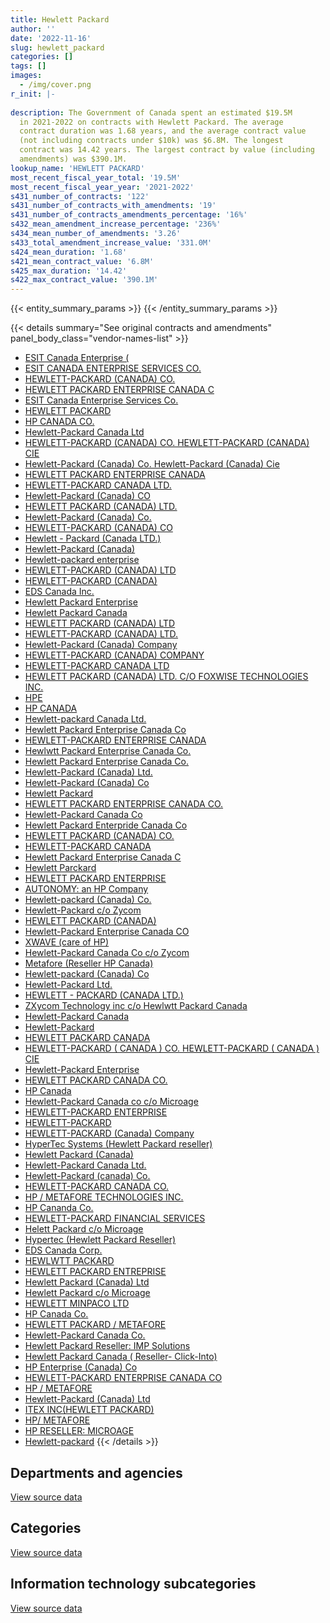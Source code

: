 ```yaml
---
title: Hewlett Packard
author: ''
date: '2022-11-16'
slug: hewlett_packard
categories: []
tags: []
images:
  - /img/cover.png
r_init: |-
  
description: The Government of Canada spent an estimated $19.5M
  in 2021-2022 on contracts with Hewlett Packard. The average
  contract duration was 1.68 years, and the average contract value
  (not including contracts under $10k) was $6.8M. The longest
  contract was 14.42 years. The largest contract by value (including
  amendments) was $390.1M.
lookup_name: 'HEWLETT PACKARD'
most_recent_fiscal_year_total: '19.5M'
most_recent_fiscal_year_year: '2021-2022'
s431_number_of_contracts: '122'
s431_number_of_contracts_with_amendments: '19'
s431_number_of_contracts_amendments_percentage: '16%'
s432_mean_amendment_increase_percentage: '236%'
s434_mean_number_of_amendments: '3.26'
s433_total_amendment_increase_value: '331.0M'
s424_mean_duration: '1.68'
s421_mean_contract_value: '6.8M'
s425_max_duration: '14.42'
s422_max_contract_value: '390.1M'
---
```


<script src="/rmarkdown-libs/htmlwidgets/htmlwidgets.js"></script>
<link href="/rmarkdown-libs/datatables-css/datatables-crosstalk.css" rel="stylesheet" />
<script src="/rmarkdown-libs/datatables-binding/datatables.js"></script>
<script src="/rmarkdown-libs/jquery/jquery-3.6.0.min.js"></script>
<link href="/rmarkdown-libs/dt-core-bootstrap/css/dataTables.bootstrap.min.css" rel="stylesheet" />
<link href="/rmarkdown-libs/dt-core-bootstrap/css/dataTables.bootstrap.extra.css" rel="stylesheet" />
<script src="/rmarkdown-libs/dt-core-bootstrap/js/jquery.dataTables.min.js"></script>
<script src="/rmarkdown-libs/dt-core-bootstrap/js/dataTables.bootstrap.min.js"></script>
<link href="/rmarkdown-libs/crosstalk/css/crosstalk.min.css" rel="stylesheet" />
<script src="/rmarkdown-libs/crosstalk/js/crosstalk.min.js"></script>
<script src="/rmarkdown-libs/htmlwidgets/htmlwidgets.js"></script>
<link href="/rmarkdown-libs/datatables-css/datatables-crosstalk.css" rel="stylesheet" />
<script src="/rmarkdown-libs/datatables-binding/datatables.js"></script>
<script src="/rmarkdown-libs/jquery/jquery-3.6.0.min.js"></script>
<link href="/rmarkdown-libs/dt-core-bootstrap/css/dataTables.bootstrap.min.css" rel="stylesheet" />
<link href="/rmarkdown-libs/dt-core-bootstrap/css/dataTables.bootstrap.extra.css" rel="stylesheet" />
<script src="/rmarkdown-libs/dt-core-bootstrap/js/jquery.dataTables.min.js"></script>
<script src="/rmarkdown-libs/dt-core-bootstrap/js/dataTables.bootstrap.min.js"></script>
<link href="/rmarkdown-libs/crosstalk/css/crosstalk.min.css" rel="stylesheet" />
<script src="/rmarkdown-libs/crosstalk/js/crosstalk.min.js"></script>
<script src="/rmarkdown-libs/htmlwidgets/htmlwidgets.js"></script>
<link href="/rmarkdown-libs/datatables-css/datatables-crosstalk.css" rel="stylesheet" />
<script src="/rmarkdown-libs/datatables-binding/datatables.js"></script>
<script src="/rmarkdown-libs/jquery/jquery-3.6.0.min.js"></script>
<link href="/rmarkdown-libs/dt-core-bootstrap/css/dataTables.bootstrap.min.css" rel="stylesheet" />
<link href="/rmarkdown-libs/dt-core-bootstrap/css/dataTables.bootstrap.extra.css" rel="stylesheet" />
<script src="/rmarkdown-libs/dt-core-bootstrap/js/jquery.dataTables.min.js"></script>
<script src="/rmarkdown-libs/dt-core-bootstrap/js/dataTables.bootstrap.min.js"></script>
<link href="/rmarkdown-libs/crosstalk/css/crosstalk.min.css" rel="stylesheet" />
<script src="/rmarkdown-libs/crosstalk/js/crosstalk.min.js"></script>

{{< entity_summary_params >}}
{{< /entity_summary_params >}}

{{< details summary="See original contracts and amendments" panel_body_class="vendor-names-list" >}}
- [ESIT Canada Enterprise (](https://search.open.canada.ca/en/ct/?sort=contract_value_f%20desc&page=1&search_text=%22ESIT%20Canada%20Enterprise%20%28%0d%0d%0aHewlett-Packard%20%28Canada%29%29%22)
- [ESIT CANADA ENTERPRISE SERVICES CO.](https://search.open.canada.ca/en/ct/?sort=contract_value_f%20desc&page=1&search_text=%22ESIT%20CANADA%20ENTERPRISE%20SERVICES%20CO.%22)
- [HEWLETT-PACKARD (CANADA) CO.](https://search.open.canada.ca/en/ct/?sort=contract_value_f%20desc&page=1&search_text=%22HEWLETT-PACKARD%20%28CANADA%29%20CO.%22)
- [HEWLETT PACKARD ENTERPRISE CANADA C](https://search.open.canada.ca/en/ct/?sort=contract_value_f%20desc&page=1&search_text=%22HEWLETT%20PACKARD%20ENTERPRISE%20CANADA%20C%22)
- [ESIT Canada Enterprise Services Co.](https://search.open.canada.ca/en/ct/?sort=contract_value_f%20desc&page=1&search_text=%22ESIT%20Canada%20Enterprise%20Services%20Co.%22)
- [HEWLETT PACKARD](https://search.open.canada.ca/en/ct/?sort=contract_value_f%20desc&page=1&search_text=%22HEWLETT%20PACKARD%22)
- [HP CANADA CO.](https://search.open.canada.ca/en/ct/?sort=contract_value_f%20desc&page=1&search_text=%22HP%20CANADA%20CO.%22)
- [Hewlett-Packard Canada Ltd](https://search.open.canada.ca/en/ct/?sort=contract_value_f%20desc&page=1&search_text=%22Hewlett-Packard%20Canada%20Ltd%22)
- [HEWLETT-PACKARD (CANADA) CO. HEWLETT-PACKARD (CANADA) CIE](https://search.open.canada.ca/en/ct/?sort=contract_value_f%20desc&page=1&search_text=%22HEWLETT-PACKARD%20%28CANADA%29%20CO.%20HEWLETT-PACKARD%20%28CANADA%29%20CIE%22)
- [Hewlett-Packard (Canada) Co. Hewlett-Packard (Canada) Cie](https://search.open.canada.ca/en/ct/?sort=contract_value_f%20desc&page=1&search_text=%22Hewlett-Packard%20%28Canada%29%20Co.%20Hewlett-Packard%20%28Canada%29%20Cie%22)
- [HEWLETT PACKARD ENTERPRISE CANADA](https://search.open.canada.ca/en/ct/?sort=contract_value_f%20desc&page=1&search_text=%22HEWLETT%20PACKARD%20ENTERPRISE%20CANADA%22)
- [HEWLETT-PACKARD CANADA LTD.](https://search.open.canada.ca/en/ct/?sort=contract_value_f%20desc&page=1&search_text=%22HEWLETT-PACKARD%20CANADA%20LTD.%22)
- [Hewlett-Packard (Canada) CO](https://search.open.canada.ca/en/ct/?sort=contract_value_f%20desc&page=1&search_text=%22Hewlett-Packard%20%28Canada%29%20CO%22)
- [HEWLETT PACKARD (CANADA) LTD.](https://search.open.canada.ca/en/ct/?sort=contract_value_f%20desc&page=1&search_text=%22HEWLETT%20PACKARD%20%28CANADA%29%20LTD.%22)
- [Hewlett-Packard (Canada) Co.](https://search.open.canada.ca/en/ct/?sort=contract_value_f%20desc&page=1&search_text=%22Hewlett-Packard%20%28Canada%29%20Co.%22)
- [HEWLETT-PACKARD (CANADA) CO](https://search.open.canada.ca/en/ct/?sort=contract_value_f%20desc&page=1&search_text=%22HEWLETT-PACKARD%20%28CANADA%29%20CO%22)
- [Hewlett - Packard (Canada LTD.)](https://search.open.canada.ca/en/ct/?sort=contract_value_f%20desc&page=1&search_text=%22Hewlett%20-%20Packard%20%28Canada%20LTD.%29%22)
- [Hewlett-Packard (Canada)](https://search.open.canada.ca/en/ct/?sort=contract_value_f%20desc&page=1&search_text=%22Hewlett-Packard%20%28Canada%29%22)
- [Hewlett-packard enterprise](https://search.open.canada.ca/en/ct/?sort=contract_value_f%20desc&page=1&search_text=%22Hewlett-packard%20enterprise%22)
- [HEWLETT-PACKARD (CANADA) LTD](https://search.open.canada.ca/en/ct/?sort=contract_value_f%20desc&page=1&search_text=%22HEWLETT-PACKARD%20%28CANADA%29%20LTD%22)
- [HEWLETT-PACKARD (CANADA)](https://search.open.canada.ca/en/ct/?sort=contract_value_f%20desc&page=1&search_text=%22HEWLETT-PACKARD%20%28CANADA%29%22)
- [EDS Canada Inc.](https://search.open.canada.ca/en/ct/?sort=contract_value_f%20desc&page=1&search_text=%22EDS%20Canada%20Inc.%22)
- [Hewlett Packard Enterprise](https://search.open.canada.ca/en/ct/?sort=contract_value_f%20desc&page=1&search_text=%22Hewlett%20Packard%20Enterprise%22)
- [Hewlett Packard Canada](https://search.open.canada.ca/en/ct/?sort=contract_value_f%20desc&page=1&search_text=%22Hewlett%20Packard%20Canada%22)
- [HEWLETT PACKARD (CANADA) LTD](https://search.open.canada.ca/en/ct/?sort=contract_value_f%20desc&page=1&search_text=%22HEWLETT%20PACKARD%20%28CANADA%29%20LTD%22)
- [HEWLETT-PACKARD (CANADA) LTD.](https://search.open.canada.ca/en/ct/?sort=contract_value_f%20desc&page=1&search_text=%22HEWLETT-PACKARD%20%28CANADA%29%20LTD.%22)
- [Hewlett-Packard (Canada) Company](https://search.open.canada.ca/en/ct/?sort=contract_value_f%20desc&page=1&search_text=%22Hewlett-Packard%20%28Canada%29%20Company%22)
- [HEWLETT-PACKARD (CANADA) COMPANY](https://search.open.canada.ca/en/ct/?sort=contract_value_f%20desc&page=1&search_text=%22HEWLETT-PACKARD%20%28CANADA%29%20COMPANY%22)
- [HEWLETT-PACKARD CANADA LTD](https://search.open.canada.ca/en/ct/?sort=contract_value_f%20desc&page=1&search_text=%22HEWLETT-PACKARD%20CANADA%20LTD%22)
- [HEWLETT PACKARD (CANADA) LTD. C/O FOXWISE TECHNOLOGIES INC.](https://search.open.canada.ca/en/ct/?sort=contract_value_f%20desc&page=1&search_text=%22HEWLETT%20PACKARD%20%28CANADA%29%20LTD.%20C%2fO%20FOXWISE%20TECHNOLOGIES%20INC.%22)
- [HPE](https://search.open.canada.ca/en/ct/?sort=contract_value_f%20desc&page=1&search_text=%22HPE%22)
- [HP CANADA](https://search.open.canada.ca/en/ct/?sort=contract_value_f%20desc&page=1&search_text=%22HP%20CANADA%22)
- [Hewlett-packard Canada Ltd.](https://search.open.canada.ca/en/ct/?sort=contract_value_f%20desc&page=1&search_text=%22Hewlett-packard%20Canada%20Ltd.%22)
- [Hewlett Packard Enterprise Canada Co](https://search.open.canada.ca/en/ct/?sort=contract_value_f%20desc&page=1&search_text=%22Hewlett%20Packard%20Enterprise%20Canada%20Co%22)
- [HEWLETT-PACKARD ENTERPRISE CANADA](https://search.open.canada.ca/en/ct/?sort=contract_value_f%20desc&page=1&search_text=%22HEWLETT-PACKARD%20ENTERPRISE%20CANADA%22)
- [Hewlwtt Packard Enterprise Canada Co.](https://search.open.canada.ca/en/ct/?sort=contract_value_f%20desc&page=1&search_text=%22Hewlwtt%20Packard%20Enterprise%20Canada%20Co.%22)
- [Hewlett Packard Enterprise Canada Co.](https://search.open.canada.ca/en/ct/?sort=contract_value_f%20desc&page=1&search_text=%22Hewlett%20Packard%20Enterprise%20Canada%20Co.%22)
- [Hewlett-Packard (Canada) Ltd.](https://search.open.canada.ca/en/ct/?sort=contract_value_f%20desc&page=1&search_text=%22Hewlett-Packard%20%28Canada%29%20Ltd.%22)
- [Hewlett-Packard (Canada) Co](https://search.open.canada.ca/en/ct/?sort=contract_value_f%20desc&page=1&search_text=%22Hewlett-Packard%20%28Canada%29%20Co%22)
- [Hewlett Packard](https://search.open.canada.ca/en/ct/?sort=contract_value_f%20desc&page=1&search_text=%22Hewlett%20Packard%22)
- [HEWLETT PACKARD ENTERPRISE CANADA CO.](https://search.open.canada.ca/en/ct/?sort=contract_value_f%20desc&page=1&search_text=%22HEWLETT%20PACKARD%20ENTERPRISE%20CANADA%20CO.%22)
- [Hewlett-Packard Canada Co](https://search.open.canada.ca/en/ct/?sort=contract_value_f%20desc&page=1&search_text=%22Hewlett-Packard%20Canada%20Co%22)
- [Hewlett Packard Enterpride Canada Co](https://search.open.canada.ca/en/ct/?sort=contract_value_f%20desc&page=1&search_text=%22Hewlett%20Packard%20Enterpride%20Canada%20Co%22)
- [HEWLETT PACKARD (CANADA) CO.](https://search.open.canada.ca/en/ct/?sort=contract_value_f%20desc&page=1&search_text=%22HEWLETT%20PACKARD%20%28CANADA%29%20CO.%22)
- [HEWLETT-PACKARD CANADA](https://search.open.canada.ca/en/ct/?sort=contract_value_f%20desc&page=1&search_text=%22HEWLETT-PACKARD%20CANADA%22)
- [Hewlett Packard Enterprise Canada C](https://search.open.canada.ca/en/ct/?sort=contract_value_f%20desc&page=1&search_text=%22Hewlett%20Packard%20Enterprise%20Canada%20C%22)
- [Hewlett Parckard](https://search.open.canada.ca/en/ct/?sort=contract_value_f%20desc&page=1&search_text=%22Hewlett%20Parckard%22)
- [HEWLETT PACKARD ENTERPRISE](https://search.open.canada.ca/en/ct/?sort=contract_value_f%20desc&page=1&search_text=%22HEWLETT%20PACKARD%20ENTERPRISE%22)
- [AUTONOMY: an HP Company](https://search.open.canada.ca/en/ct/?sort=contract_value_f%20desc&page=1&search_text=%22AUTONOMY%3a%20%20an%20HP%20Company%22)
- [Hewlett-packard (Canada) Co.](https://search.open.canada.ca/en/ct/?sort=contract_value_f%20desc&page=1&search_text=%22Hewlett-packard%20%28Canada%29%20Co.%22)
- [Hewlett-Packard c/o Zycom](https://search.open.canada.ca/en/ct/?sort=contract_value_f%20desc&page=1&search_text=%22Hewlett-Packard%20c%2fo%20Zycom%22)
- [HEWLETT PACKARD (CANADA)](https://search.open.canada.ca/en/ct/?sort=contract_value_f%20desc&page=1&search_text=%22HEWLETT%20PACKARD%20%28CANADA%29%22)
- [Hewlett-Packard Enterprise Canada CO](https://search.open.canada.ca/en/ct/?sort=contract_value_f%20desc&page=1&search_text=%22Hewlett-Packard%20Enterprise%20Canada%20CO%22)
- [XWAVE (care of HP)](https://search.open.canada.ca/en/ct/?sort=contract_value_f%20desc&page=1&search_text=%22XWAVE%20%28care%20of%20HP%29%22)
- [Hewlett-Packard Canada Co c/o Zycom](https://search.open.canada.ca/en/ct/?sort=contract_value_f%20desc&page=1&search_text=%22Hewlett-Packard%20Canada%20Co%20c%2fo%20Zycom%22)
- [Metafore (Reseller HP Canada)](https://search.open.canada.ca/en/ct/?sort=contract_value_f%20desc&page=1&search_text=%22Metafore%20%28Reseller%20HP%20Canada%29%22)
- [Hewlett-packard (Canada) Co](https://search.open.canada.ca/en/ct/?sort=contract_value_f%20desc&page=1&search_text=%22Hewlett-packard%20%28Canada%29%20Co%22)
- [Hewlett-Packard Ltd.](https://search.open.canada.ca/en/ct/?sort=contract_value_f%20desc&page=1&search_text=%22Hewlett-Packard%20Ltd.%22)
- [HEWLETT - PACKARD (CANADA LTD.)](https://search.open.canada.ca/en/ct/?sort=contract_value_f%20desc&page=1&search_text=%22HEWLETT%20-%20PACKARD%20%28CANADA%20LTD.%29%22)
- [ZXycom Technology inc c/o Hewlwtt Packard Canada](https://search.open.canada.ca/en/ct/?sort=contract_value_f%20desc&page=1&search_text=%22ZXycom%20Technology%20inc%20c%2fo%20Hewlwtt%20Packard%20Canada%22)
- [Hewlett-Packard Canada](https://search.open.canada.ca/en/ct/?sort=contract_value_f%20desc&page=1&search_text=%22Hewlett-Packard%20Canada%22)
- [Hewlett-Packard](https://search.open.canada.ca/en/ct/?sort=contract_value_f%20desc&page=1&search_text=%22Hewlett-Packard%22)
- [HEWLETT PACKARD CANADA](https://search.open.canada.ca/en/ct/?sort=contract_value_f%20desc&page=1&search_text=%22HEWLETT%20PACKARD%20CANADA%22)
- [HEWLETT-PACKARD ( CANADA ) CO. HEWLETT-PACKARD ( CANADA ) CIE](https://search.open.canada.ca/en/ct/?sort=contract_value_f%20desc&page=1&search_text=%22HEWLETT-PACKARD%20%28%20CANADA%20%29%20CO.%20HEWLETT-PACKARD%20%28%20CANADA%20%29%20CIE%22)
- [Hewlett-Packard Enterprise](https://search.open.canada.ca/en/ct/?sort=contract_value_f%20desc&page=1&search_text=%22Hewlett-Packard%20Enterprise%22)
- [HEWLETT PACKARD CANADA CO.](https://search.open.canada.ca/en/ct/?sort=contract_value_f%20desc&page=1&search_text=%22HEWLETT%20PACKARD%20CANADA%20CO.%22)
- [HP Canada](https://search.open.canada.ca/en/ct/?sort=contract_value_f%20desc&page=1&search_text=%22HP%20Canada%22)
- [Hewlett-Packard Canada co c/o Microage](https://search.open.canada.ca/en/ct/?sort=contract_value_f%20desc&page=1&search_text=%22Hewlett-Packard%20Canada%20co%20c%2fo%20Microage%22)
- [HEWLETT-PACKARD ENTERPRISE](https://search.open.canada.ca/en/ct/?sort=contract_value_f%20desc&page=1&search_text=%22HEWLETT-PACKARD%20ENTERPRISE%22)
- [HEWLETT-PACKARD](https://search.open.canada.ca/en/ct/?sort=contract_value_f%20desc&page=1&search_text=%22HEWLETT-PACKARD%22)
- [HEWLETT-PACKARD (Canada) Company](https://search.open.canada.ca/en/ct/?sort=contract_value_f%20desc&page=1&search_text=%22HEWLETT-PACKARD%20%28Canada%29%20Company%22)
- [HyperTec Systems (Hewlett Packard reseller)](https://search.open.canada.ca/en/ct/?sort=contract_value_f%20desc&page=1&search_text=%22HyperTec%20Systems%20%28Hewlett%20Packard%20reseller%29%22)
- [Hewlett Packard (Canada)](https://search.open.canada.ca/en/ct/?sort=contract_value_f%20desc&page=1&search_text=%22Hewlett%20Packard%20%28Canada%29%22)
- [Hewlett-Packard Canada Ltd.](https://search.open.canada.ca/en/ct/?sort=contract_value_f%20desc&page=1&search_text=%22Hewlett-Packard%20Canada%20Ltd.%22)
- [Hewlett-Packard (canada) Co.](https://search.open.canada.ca/en/ct/?sort=contract_value_f%20desc&page=1&search_text=%22Hewlett-Packard%20%28canada%29%20Co.%22)
- [HEWLETT-PACKARD CANADA CO.](https://search.open.canada.ca/en/ct/?sort=contract_value_f%20desc&page=1&search_text=%22HEWLETT-PACKARD%20CANADA%20CO.%22)
- [HP / METAFORE TECHNOLOGIES INC.](https://search.open.canada.ca/en/ct/?sort=contract_value_f%20desc&page=1&search_text=%22HP%20%2f%20METAFORE%20TECHNOLOGIES%20INC.%22)
- [HP Cananda Co.](https://search.open.canada.ca/en/ct/?sort=contract_value_f%20desc&page=1&search_text=%22HP%20Cananda%20Co.%22)
- [HEWLETT-PACKARD FINANCIAL SERVICES](https://search.open.canada.ca/en/ct/?sort=contract_value_f%20desc&page=1&search_text=%22HEWLETT-PACKARD%20FINANCIAL%20SERVICES%22)
- [Helett Packard c/o Microage](https://search.open.canada.ca/en/ct/?sort=contract_value_f%20desc&page=1&search_text=%22Helett%20Packard%20c%2fo%20Microage%22)
- [Hypertec (Hewlett Packard Reseller)](https://search.open.canada.ca/en/ct/?sort=contract_value_f%20desc&page=1&search_text=%22Hypertec%20%28Hewlett%20Packard%20Reseller%29%22)
- [EDS Canada Corp.](https://search.open.canada.ca/en/ct/?sort=contract_value_f%20desc&page=1&search_text=%22EDS%20Canada%20Corp.%22)
- [HEWLWTT PACKARD](https://search.open.canada.ca/en/ct/?sort=contract_value_f%20desc&page=1&search_text=%22HEWLWTT%20PACKARD%22)
- [HEWLETT PACKARD ENTREPRISE](https://search.open.canada.ca/en/ct/?sort=contract_value_f%20desc&page=1&search_text=%22HEWLETT%20PACKARD%20ENTREPRISE%22)
- [Hewlett Packard (Canada) Ltd](https://search.open.canada.ca/en/ct/?sort=contract_value_f%20desc&page=1&search_text=%22Hewlett%20Packard%20%28Canada%29%20Ltd%22)
- [Hewlett Packard c/o Microage](https://search.open.canada.ca/en/ct/?sort=contract_value_f%20desc&page=1&search_text=%22Hewlett%20Packard%20c%2fo%20Microage%22)
- [HEWLETT MINPACO LTD](https://search.open.canada.ca/en/ct/?sort=contract_value_f%20desc&page=1&search_text=%22HEWLETT%20MINPACO%20LTD%22)
- [HP Canada Co.](https://search.open.canada.ca/en/ct/?sort=contract_value_f%20desc&page=1&search_text=%22HP%20Canada%20Co.%22)
- [HEWLETT PACKARD / METAFORE](https://search.open.canada.ca/en/ct/?sort=contract_value_f%20desc&page=1&search_text=%22HEWLETT%20PACKARD%20%2f%20METAFORE%22)
- [Hewlett-Packard Canada Co.](https://search.open.canada.ca/en/ct/?sort=contract_value_f%20desc&page=1&search_text=%22Hewlett-Packard%20Canada%20Co.%22)
- [Hewlett Packard Reseller: IMP Solutions](https://search.open.canada.ca/en/ct/?sort=contract_value_f%20desc&page=1&search_text=%22Hewlett%20Packard%20Reseller%3a%20IMP%20Solutions%22)
- [Hewlett Packard Canada ( Reseller- Click-Into)](https://search.open.canada.ca/en/ct/?sort=contract_value_f%20desc&page=1&search_text=%22Hewlett%20Packard%20Canada%20%28%20Reseller-%20Click-Into%29%22)
- [HP Enterprise (Canada) Co](https://search.open.canada.ca/en/ct/?sort=contract_value_f%20desc&page=1&search_text=%22HP%20Enterprise%20%28Canada%29%20Co%22)
- [HEWLETT-PACKARD ENTERPRISE CANADA CO](https://search.open.canada.ca/en/ct/?sort=contract_value_f%20desc&page=1&search_text=%22HEWLETT-PACKARD%20ENTERPRISE%20CANADA%20CO%22)
- [HP / METAFORE](https://search.open.canada.ca/en/ct/?sort=contract_value_f%20desc&page=1&search_text=%22HP%20%2f%20METAFORE%22)
- [Hewlett-Packard (Canada) Ltd](https://search.open.canada.ca/en/ct/?sort=contract_value_f%20desc&page=1&search_text=%22Hewlett-Packard%20%28Canada%29%20Ltd%22)
- [ITEX INC(HEWLETT PACKARD)](https://search.open.canada.ca/en/ct/?sort=contract_value_f%20desc&page=1&search_text=%22ITEX%20INC%28HEWLETT%20PACKARD%29%22)
- [HP/ METAFORE](https://search.open.canada.ca/en/ct/?sort=contract_value_f%20desc&page=1&search_text=%22HP%2f%20METAFORE%22)
- [HP RESELLER: MICROAGE](https://search.open.canada.ca/en/ct/?sort=contract_value_f%20desc&page=1&search_text=%22HP%20RESELLER%3a%20MICROAGE%22)
- [Hewlett-packard](https://search.open.canada.ca/en/ct/?sort=contract_value_f%20desc&page=1&search_text=%22Hewlett-packard%22)
{{< /details >}}

## Departments and agencies

<div id="htmlwidget-1" style="width:100%;height:auto;" class="datatables html-widget"></div>
<script type="application/json" data-for="htmlwidget-1">{"x":{"style":"bootstrap","filter":"none","vertical":false,"data":[["<a href=\"/departments/cbsa-asfc/\">Canada Border Services Agency<\/a>","<a href=\"/departments/cra-arc/\">Canada Revenue Agency<\/a>","<a href=\"/departments/crtc/\">Canadian Radio-television and Telecommunications Commission<\/a>","<a href=\"/departments/csps-efpc/\">Canada School of Public Service<\/a>","<a href=\"/departments/dfatd-maecd/\">Global Affairs Canada<\/a>","<a href=\"/departments/dfo-mpo/\">Fisheries and Oceans Canada<\/a>","<a href=\"/departments/dnd-mdn/\">National Defence<\/a>","<a href=\"/departments/elections/\">Elections Canada<\/a>","<a href=\"/departments/esdc-edsc/\">Employment and Social Development Canada<\/a>","<a href=\"/departments/hc-sc/\">Health Canada<\/a>","<a href=\"/departments/ic/\">Innovation, Science and Economic Development Canada<\/a>","<a href=\"/departments/ijc-cmi/\">International Joint Commission<\/a>","<a href=\"/departments/nrc-cnrc/\">National Research Council Canada<\/a>","<a href=\"/departments/nrcan-rncan/\">Natural Resources Canada<\/a>","<a href=\"/departments/osfi-bsif/\">Office of the Superintendent of Financial Institutions Canada<\/a>","<a href=\"/departments/osgg-bsgg/\">Office of the Secretary to the Governor General<\/a>","<a href=\"/departments/pch/\">Canadian Heritage<\/a>","<a href=\"/departments/phac-aspc/\">Public Health Agency of Canada<\/a>","<a href=\"/departments/ppsc-sppc/\">Public Prosecution Service of Canada<\/a>","<a href=\"/departments/ps-sp/\">Public Safety Canada<\/a>","<a href=\"/departments/psic-ispc/\">Office of the Public Sector Integrity Commissioner of Canada<\/a>","<a href=\"/departments/pwgsc-tpsgc/\">Public Services and Procurement Canada<\/a>","<a href=\"/departments/rcmp-grc/\">Royal Canadian Mounted Police<\/a>","<a href=\"/departments/ssc-spc/\">Shared Services Canada<\/a>","<a href=\"/departments/wage/\">Department for Women and Gender Equality<\/a>"],[224876,39653.92,1103.86,null,56574.04,null,366122.57,29012,null,null,174184.78,14075.74,1073201.52,12172.1,null,19336.93,41120.31,null,5751.85,30491.62,null,60751916.97,47267.67,10003745.36,null],[154414,null,73210.31,null,null,null,184680.08,46173.99,null,null,71105.57,14656.95,6209166.3,10041.39,16927.4,29473.47,null,null,null,null,null,60943310.16,76899.48,10941417.19,null],[82251.2,null,118252.07,null,null,138538,282237.87,46047.83,null,5793.33,null,14726.33,null,null,null,29392.94,null,7566480,null,30657.06,null,33690058.5,null,15023194.03,165394.52],[157428.27,14243.47,35277.26,56993.99,null,null,2480164.63,26997.9,1934453.71,32007.8,null,15645.09,16319.06,null,null,29392.94,null,null,null,215188.95,209050,null,null,14174390.57,119364.92]],"container":"<table class=\"table table-striped table-hover row-border order-column display\">\n  <thead>\n    <tr>\n      <th>Department<\/th>\n      <th>2018-2019<\/th>\n      <th>2019-2020<\/th>\n      <th>2020-2021<\/th>\n      <th>2021-2022<\/th>\n    <\/tr>\n  <\/thead>\n<\/table>","options":{"order":[[4,"desc"]],"pageLength":10,"autoWidth":true,"columnDefs":[{"targets":1,"render":"function(data, type, row, meta) {\n    return type !== 'display' ? data : DTWidget.formatCurrency(data, \"$\", 2, 3, \",\", \".\", true, null);\n  }"},{"targets":2,"render":"function(data, type, row, meta) {\n    return type !== 'display' ? data : DTWidget.formatCurrency(data, \"$\", 2, 3, \",\", \".\", true, null);\n  }"},{"targets":3,"render":"function(data, type, row, meta) {\n    return type !== 'display' ? data : DTWidget.formatCurrency(data, \"$\", 2, 3, \",\", \".\", true, null);\n  }"},{"targets":4,"render":"function(data, type, row, meta) {\n    return type !== 'display' ? data : DTWidget.formatCurrency(data, \"$\", 2, 3, \",\", \".\", true, null);\n  }"},{"width":"16%","targets":[1,2,3,4]},{"className":"dt-right","targets":[1,2,3,4]}],"orderClasses":false}},"evals":["options.columnDefs.0.render","options.columnDefs.1.render","options.columnDefs.2.render","options.columnDefs.3.render"],"jsHooks":[]}</script>
<p class="text-right">
<a href="https://github.com/GoC-Spending/contracts-data/tree/main/data/out/vendors/hewlett_packard/summary_by_fiscal_year_by_department.csv" class="source-data-link btn btn-link">View source data</a>
</p>

## Categories

<div id="htmlwidget-2" style="width:100%;height:auto;" class="datatables html-widget"></div>
<script type="application/json" data-for="htmlwidget-2">{"x":{"style":"bootstrap","filter":"none","vertical":false,"data":[["<a href=\"/categories/other/\">(Other)<\/a>","<a href=\"/categories/facilities_and_construction/\">Facilities and construction<\/a>","<a href=\"/categories/office_management/\">Office management<\/a>","<a href=\"/categories/defence/\">Defence<\/a>","<a href=\"/categories/professional_services/\">Professional services<\/a>","<a href=\"/categories/information_technology/\">Information technology<\/a>","<a href=\"/categories/medical/\">Medical<\/a>","<a href=\"/categories/transportation_and_logistics/\">Transportation and logistics<\/a>"],[12172.1,null,5751.85,366122.57,182295.68,72318198.73,null,6066.32],[null,68993.98,null,115686.1,170545.57,78389373.01,null,26877.62],[null,179877.17,null,102360.7,399455,48920146.83,7566480,24703.98],[null,111376,null,2368788.63,null,17014579.86,null,22174.08]],"container":"<table class=\"table table-striped table-hover row-border order-column display\">\n  <thead>\n    <tr>\n      <th>Category<\/th>\n      <th>2018-2019<\/th>\n      <th>2019-2020<\/th>\n      <th>2020-2021<\/th>\n      <th>2021-2022<\/th>\n    <\/tr>\n  <\/thead>\n<\/table>","options":{"order":[[4,"desc"]],"dom":"t","pageLength":30,"autoWidth":true,"columnDefs":[{"targets":1,"render":"function(data, type, row, meta) {\n    return type !== 'display' ? data : DTWidget.formatCurrency(data, \"$\", 2, 3, \",\", \".\", true, null);\n  }"},{"targets":2,"render":"function(data, type, row, meta) {\n    return type !== 'display' ? data : DTWidget.formatCurrency(data, \"$\", 2, 3, \",\", \".\", true, null);\n  }"},{"targets":3,"render":"function(data, type, row, meta) {\n    return type !== 'display' ? data : DTWidget.formatCurrency(data, \"$\", 2, 3, \",\", \".\", true, null);\n  }"},{"targets":4,"render":"function(data, type, row, meta) {\n    return type !== 'display' ? data : DTWidget.formatCurrency(data, \"$\", 2, 3, \",\", \".\", true, null);\n  }"},{"width":"16%","targets":[1,2,3,4]},{"className":"dt-right","targets":[1,2,3,4]}],"orderClasses":false,"lengthMenu":[10,25,30,50,100]}},"evals":["options.columnDefs.0.render","options.columnDefs.1.render","options.columnDefs.2.render","options.columnDefs.3.render"],"jsHooks":[]}</script>
<p class="text-right">
<a href="https://github.com/GoC-Spending/contracts-data/tree/main/data/out/vendors/hewlett_packard/summary_by_fiscal_year_by_category.csv" class="source-data-link btn btn-link">View source data</a>
</p>
<h2>Information technology subcategories</h2>
<div id="htmlwidget-3" style="width:100%;height:auto;" class="datatables html-widget"></div>
<script type="application/json" data-for="htmlwidget-3">{"x":{"style":"bootstrap","filter":"none","vertical":false,"data":[["<a href=\"/it_subcategories/it_consulting_services/\">IT consulting services<\/a>","<a href=\"/it_subcategories/it_devices_equipment/\">IT devices & equipment<\/a>","<a href=\"/it_subcategories/it_other/\">Other IT (incl. telecommunications)<\/a>","<a href=\"/it_subcategories/it_software_licensing/\">IT software licensing<\/a>"],[27146559.86,45026266.71,39156.78,106215.37],[27168178.85,51057679.45,null,163514.71],[1495590.76,44972931.32,2281923.01,169701.74],[3395185.59,12587845.81,766193.13,265355.33]],"container":"<table class=\"table table-striped table-hover row-border order-column display\">\n  <thead>\n    <tr>\n      <th>IT subcategory<\/th>\n      <th>2018-2019<\/th>\n      <th>2019-2020<\/th>\n      <th>2020-2021<\/th>\n      <th>2021-2022<\/th>\n    <\/tr>\n  <\/thead>\n<\/table>","options":{"order":[[4,"desc"]],"dom":"t","pageLength":30,"autoWidth":true,"columnDefs":[{"targets":1,"render":"function(data, type, row, meta) {\n    return type !== 'display' ? data : DTWidget.formatCurrency(data, \"$\", 2, 3, \",\", \".\", true, null);\n  }"},{"targets":2,"render":"function(data, type, row, meta) {\n    return type !== 'display' ? data : DTWidget.formatCurrency(data, \"$\", 2, 3, \",\", \".\", true, null);\n  }"},{"targets":3,"render":"function(data, type, row, meta) {\n    return type !== 'display' ? data : DTWidget.formatCurrency(data, \"$\", 2, 3, \",\", \".\", true, null);\n  }"},{"targets":4,"render":"function(data, type, row, meta) {\n    return type !== 'display' ? data : DTWidget.formatCurrency(data, \"$\", 2, 3, \",\", \".\", true, null);\n  }"},{"width":"16%","targets":[1,2,3,4]},{"className":"dt-right","targets":[1,2,3,4]}],"orderClasses":false,"lengthMenu":[10,25,30,50,100]}},"evals":["options.columnDefs.0.render","options.columnDefs.1.render","options.columnDefs.2.render","options.columnDefs.3.render"],"jsHooks":[]}</script>
<p class="text-right">
<a href="https://github.com/GoC-Spending/contracts-data/tree/main/data/out/vendors/hewlett_packard/summary_by_fiscal_year_by_it_subcategory.csv" class="source-data-link btn btn-link">View source data</a>
</p>
